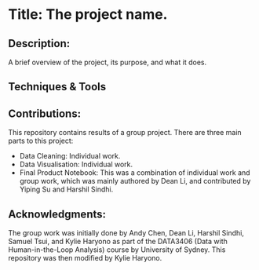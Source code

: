 # Title: The project name.

## Description: 

A brief overview of the project, its purpose, and what it does.

## Techniques & Tools

## Contributions:

This repository contains results of a group project. There are three main parts to this project:
- Data Cleaning: Individual work.
- Data Visualisation: Individual work.
- Final Product Notebook: This was a combination of individual work and group work, which was mainly authored by Dean Li, and contributed by Yiping Su and Harshil Sindhi.

## Acknowledgments: 

The group work was initially done by Andy Chen, Dean Li, Harshil Sindhi, Samuel Tsui, and Kylie Haryono as part of the DATA3406 (Data with Human-in-the-Loop Analysis) course by University of Sydney. This repository was then modified by Kylie Haryono.

